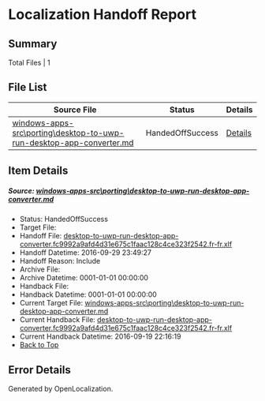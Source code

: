 # <a name='report-top'></a> Localization Handoff Report

## Summary
 Total Files | 1

## File List
 Source File | Status | Details 
 ----------- | ------ | ------- 
 [windows-apps-src\porting\desktop-to-uwp-run-desktop-app-converter.md](https://github.com/Microsoft/windows-apps/blob/ed4da94f2732c279c3071135168da9e4b18953cb/windows-apps-src/porting/desktop-to-uwp-run-desktop-app-converter.md) | HandedOffSuccess | [Details](#c0ed8386cb823ea83e5b1f80cd584f370a85f2784910)

## Item Details
##### <a name='c0ed8386cb823ea83e5b1f80cd584f370a85f2784910'></a> Source: [windows-apps-src\porting\desktop-to-uwp-run-desktop-app-converter.md](https://github.com/Microsoft/windows-apps/blob/ed4da94f2732c279c3071135168da9e4b18953cb/windows-apps-src/porting/desktop-to-uwp-run-desktop-app-converter.md)
* Status: HandedOffSuccess
* Target File: 
* Handoff File: [desktop-to-uwp-run-desktop-app-converter.fc9992a9afd4d31e675c1faac128c4ce323f2542.fr-fr.xlf](https://github.com/Microsoft/WDG.handoff/blob/2fc443980c1d5f9c839b1060c213546544ae41da/ol-handoff/Microsoft/windows-apps.fr-fr/master/desktop-to-uwp-run-desktop-app-converter.fc9992a9afd4d31e675c1faac128c4ce323f2542.fr-fr.xlf)
* Handoff Datetime: 2016-09-29 23:49:27
* Handoff Reason: Include
* Archive File: 
* Archive Datetime: 0001-01-01 00:00:00
* Handback File: 
* Handback Datetime: 0001-01-01 00:00:00
* Current Target File: [windows-apps-src\porting\desktop-to-uwp-run-desktop-app-converter.md](https://github.com/Microsoft/windows-apps.fr-fr/blob/94c92c70bf792ce383d08d2f05d9a4e527a641c0/windows-apps-src/porting/desktop-to-uwp-run-desktop-app-converter.md)
* Current Handback File: [desktop-to-uwp-run-desktop-app-converter.fc9992a9afd4d31e675c1faac128c4ce323f2542.fr-fr.xlf](https://github.com/Microsoft/WDG.handback/blob/6eb1957f9ff7a0ff1875f75ae861ff762a1d5d8d/ol-handback/Microsoft/windows-apps.fr-fr/master/desktop-to-uwp-run-desktop-app-converter.fc9992a9afd4d31e675c1faac128c4ce323f2542.fr-fr.xlf)
* Current Handback Datetime: 2016-09-19 22:16:19
* [Back to Top](#report-top)


## Error Details

Generated by OpenLocalization.
